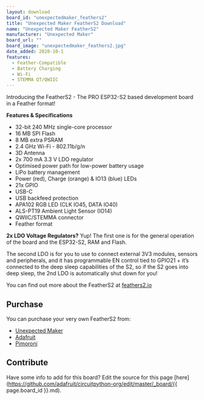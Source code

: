 ```yaml
---
layout: download
board_id: "unexpectedmaker_feathers2"
title: "Unexpected Maker FeatherS2 Download"
name: "Unexpected Maker FeatherS2"
manufacturer: "Unexpected Maker"
board_url: ""
board_image: "unexpectedmaker_feathers2.jpg"
date_added: 2020-10-1
features:
  - Feather-Compatible
  - Battery Charging
  - Wi-Fi
  - STEMMA QT/QWIIC
---
```


Introducing the FeatherS2 - The PRO ESP32-S2 based development board in a Feather format!

**Features & Specifications**
 - 32-bit 240 MHz single-core processor 
 - 16 MB SPI Flash
 - 8 MB extra PSRAM
 - 2.4 GHz Wi-Fi - 802.11b/g/n
 - 3D Antenna
 - 2x 700 mA 3.3 V LDO regulator
 - Optimised power path for low-power battery usage
 - LiPo battery management
 - Power (red), Charge (orange) & IO13 (blue) LEDs
 - 21x GPIO
 - USB-C
 - USB backfeed protection
 - APA102 RGB LED (CLK IO45, DATA IO40)
 - ALS-PT19 Ambient Light Sensor (IO14)
 - QWIIC/STEMMA connector
 - Feather format

**2x LDO Voltage Regulators?**
Yup! The first one is for the general operation of the board and the ESP32-S2, RAM and Flash. 

The second LDO is for you to use to connect external 3V3 modules, sensors and peripherals, and it has programmable EN control tied to GPIO21 + it’s connected to the deep sleep capabilities of the S2, so if the S2 goes into deep sleep, the 2nd LDO is automatically shut down for you!

You can find out more about the FeatherS2 at [feathers2.io](https://feathers2.io)

## Purchase
You can purchase your very own FeatherS2 from:
* [Unexpected Maker](https://unexpectedmaker.com/shop/feathers2-esp32-s2)
* [Adafruit](https://www.adafruit.com/product/4769)
* [Pimoroni](https://shop.pimoroni.com/products/feathers2-esp32-s2)

## Contribute

Have some info to add for this board? Edit the source for this page [here](https://github.com/adafruit/circuitpython-org/edit/master/_board/{{ page.board_id }}.md).
